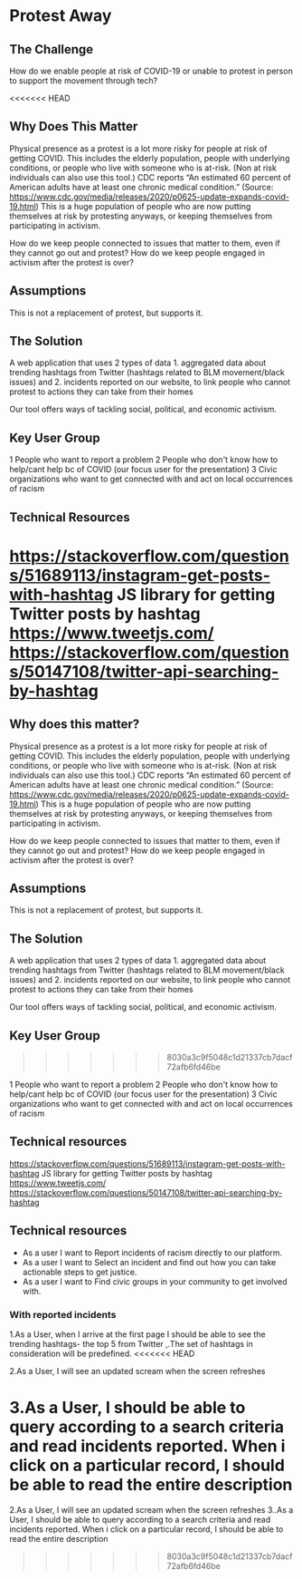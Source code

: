 # Protest Away

## The Challenge
How do we enable people at risk of COVID-19 or unable to protest in person to support the movement through
tech?

<<<<<<< HEAD
## Why Does This Matter
Physical presence as a protest is a lot more risky for people at risk of getting COVID. This includes the elderly population, people with underlying conditions, or people who live with someone who is at-risk. (Non at risk individuals can also use this tool.) CDC reports “An estimated 60 percent of American adults have at least one chronic medical condition.” (Source: https://www.cdc.gov/media/releases/2020/p0625-update-expands-covid-19.html) This is a huge population of people who are now putting themselves at risk by protesting anyways, or keeping themselves from participating in activism.

How do we keep people connected to issues that matter to them, even if they cannot go out and protest? How do we keep people engaged in activism after the protest is over?

## Assumptions
This is not a replacement of protest, but supports it.

## The Solution
A web application that uses 2 types of data 1. aggregated data about trending hashtags from Twitter (hashtags related to BLM movement/black issues) and 2. incidents reported on our website, to link people who cannot protest to actions they can take from their homes

Our tool offers ways of tackling social, political, and economic activism.

## Key User Group
1 People who want to report a problem 2 People who don't know how to help/cant help bc of COVID (our focus user for the presentation) 3 Civic organizations who want to get connected with and act on local occurrences of racism

## Technical Resources
https://stackoverflow.com/questions/51689113/instagram-get-posts-with-hashtag JS library for getting Twitter posts by hashtag https://www.tweetjs.com/ https://stackoverflow.com/questions/50147108/twitter-api-searching-by-hashtag
=======
## Why does this matter?
Physical presence as a protest is a lot more risky for people at risk of getting  COVID. This includes the elderly population, people with underlying conditions, or people who live with someone who is at-risk. (Non at risk individuals can also use this tool.) CDC reports “An estimated 60 percent of American adults have at least one chronic medical condition.” (Source: https://www.cdc.gov/media/releases/2020/p0625-update-expands-covid-19.html)
This is a huge population of people who are now putting themselves at risk by protesting anyways, or keeping themselves from participating in activism. 

How do we keep people connected to issues that matter to them, even if they cannot go out and protest?
How do we keep people engaged in activism after the protest is over?

## Assumptions
This is not a replacement of protest, but supports it. 

## The Solution
A web application that uses 2 types of data 1. aggregated data about trending hashtags from Twitter (hashtags related to BLM movement/black issues) and 2. incidents reported on our website, to link people who cannot protest to actions they can take from their homes 

Our tool offers ways of tackling social, political, and economic activism.


## Key User Group
>>>>>>> 8030a3c9f5048c1d21337cb7dacf72afb6fd46be

1 People who want to report a problem 
2 People who don't know how to help/cant help bc of COVID (our focus user for the presentation) 
3 Civic organizations who want to get connected with and act on local occurrences of racism

## Technical resources

https://stackoverflow.com/questions/51689113/instagram-get-posts-with-hashtag
JS library for getting Twitter posts by hashtag
https://www.tweetjs.com/
https://stackoverflow.com/questions/50147108/twitter-api-searching-by-hashtag

## Technical resources

- As a user I want to Report incidents of racism directly to our platform. 
- As a user I want to Select an incident and find out how you can take actionable steps to get justice.
- As a user I want to Find civic groups in your community to get involved with.

### With reported incidents
1.As a User, when I arrive at the first page I should be able to see the trending hashtags- the top 5 from Twitter ,.The set of hashtags in consideration will be predefined. 
<<<<<<< HEAD

2.As a User, I will see an updated scream when the screen refreshes 

3.As a User, I should be able to query according to a search criteria and read incidents reported. When i click on a particular record, I should be able to read the entire description
=======
2.As a User, I will see an updated scream when the screen refreshes 
3..As a User, I should be able to query according to a search criteria and read incidents reported. When i click on a particular record, I should be able to read the entire description

>>>>>>> 8030a3c9f5048c1d21337cb7dacf72afb6fd46be







